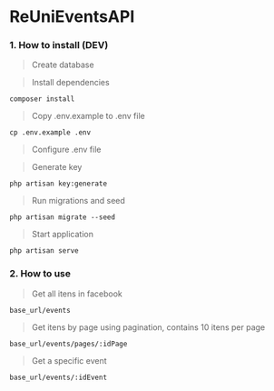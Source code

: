 # ReUniEventsAPI

### 1. How to install (DEV)

> Create database

> Install dependencies

```
composer install
```

> Copy .env.example to .env file

```
cp .env.example .env
```

> Configure .env file

> Generate key

```
php artisan key:generate
```

> Run migrations and seed

```
php artisan migrate --seed
```

> Start application
```
php artisan serve
```

### 2. How to use

> Get all itens in facebook

```
base_url/events
```


> Get itens by page using pagination, contains 10 itens per page

```
base_url/events/pages/:idPage
```

> Get a specific event

```
base_url/events/:idEvent
```
